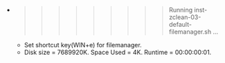 * >>>>>>>>> Running inst-zclean-03-default-filemanager.sh ...
  * Set shortcut key(WIN+e) for filemanager.
  * Disk size = 7689920K. Space Used = 4K. Runtime = 00:00:00:01.
